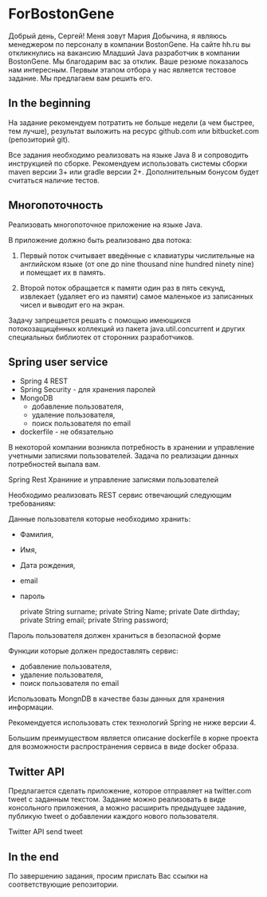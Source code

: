 # ForBostonGene

Добрый день, Сергей! 
Меня зовут Мария Добычина, я являюсь менеджером по персоналу в компании BostonGene.
На сайте hh.ru вы откликнулись на вакансию Младший Java разработчик в компании BostonGene.
Мы благодарим вас за отклик. Ваше резюме показалось нам интересным. Первым этапом отбора у нас является тестовое задание.
Мы предлагаем вам решить его.

## In the beginning
На задание рекомендуем потратить не больше недели (а чем быстрее, тем лучше), результат выложить на ресурс github.com или bitbucket.com (репозиторий git).

Все задания необходимо реализовать на языке Java 8 и сопроводить инструкцией по сборке. Рекомендуем использовать системы сборки maven версии 3+ или gradle версии 2+. Дополнительным бонусом будет считаться наличие тестов.

## Многопоточность

Реализовать многопоточное приложение на языке Java.

В приложение должно быть реализовано два потока:

1. Первый поток считывает введённые с клавиатуры числительные на английском языке (от one до nine thousand nine hundred ninety nine) и помещает их в память.

2. Второй поток обращается к памяти один раз в пять секунд, извлекает (удаляет его из памяти) самое маленькое из записанных чисел и выводит его на экран.

Задачу запрещается решать с помощью имеющихся потокозащищённых коллекций из пакета java.util.concurrent и других специальных библиотек от сторонних разработчиков.

## Spring user service

- Spring 4 REST
- Spring Security - для хранения паролей
- MongoDB
    - добавление пользователя, 
    - удаление пользователя, 
    - поиск пользователя по email
- dockerfile - не обязательно

В некоторой компании возникла потребность в хранении и управление учетными 
записями пользователей. Задача по реализации данных потребностей выпала вам.

Spring Rest Храниние и управление записями пользователей

Необходимо реализовать REST сервис отвечающий следующим требованиям:

Данные пользователя которые необходимо хранить:
  
- Фамилия, 
- Имя, 
- Дата рождения, 
- email 
- пароль


	private String surname;
	private String Name;
	private Date dirthday;
	private String email;
	private String password;

Пароль пользователя должен храниться в безопасной форме

Функции которые должен предоставлять сервис:
- добавление пользователя, 
- удаление пользователя, 
- поиск пользователя по email

Использовать MongnDB в качестве базы данных для хранения информации.

Рекомендуется использовать стек технологий Spring не ниже версии 4.

Большим преимуществом является описание dockerfile в корне проекта для возможности распространения сервиса в виде docker образа.


## Twitter API

Предлагается сделать приложение, которое отправляет на twitter.com tweet с заданным текстом. Задание можно реализовать в виде консольного приложения, а можно расширить предыдущее задание, публикую tweet о добавлении каждого нового пользователя.

Twitter API send tweet

## In the end
По завершению задания, просим прислать Вас ссылки на соответствующие репозитории.
